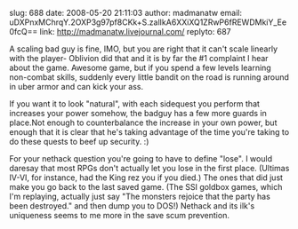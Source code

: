slug:    688
date:    2008-05-20 21:11:03
author:  madmanatw
email:   uDXPnxMChrqY.2OXP3g97pf8CKk+S.zalIkA6XXiXQ1ZRwP6fREWDMkiY_Ee0fcQ==
link:     http://madmanatw.livejournal.com/
replyto: 687

A scaling bad guy is fine, IMO, but you are right that it can't
scale linearly with the player- Oblivion did that and it is by far the #1
complaint I hear about the game. Awesome game, but if you spend a few
levels learning non-combat skills, suddenly every little bandit on the
road is running around in uber armor and can kick your ass.

If you want it to look "natural", with each sidequest you perform
that increases your power somehow, the badguy has a few more guards in
place.Not enough to counterbalance the increase in your own power, but
enough that it is clear that he's taking advantage of the time you're
taking to do these quests to beef up security. :)

For your nethack question you're going to have to define "lose". I
would daresay that most RPGs don't actually let you lose in the first
place. (Ultimas IV-VI, for instance, had the King rez you if you
died.) The ones that did just make you go back to the last saved
game. (The SSI goldbox games, which I'm replaying, actually just say
"The monsters rejoice that the party has been destroyed." and then
dump you to DOS!) Nethack and its ilk's uniqueness seems to me more in
the save scum prevention.
